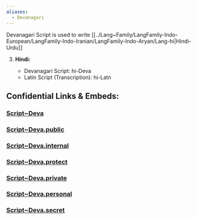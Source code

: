 ```yaml
---
aliases:
  - Devanagari
---
```

Devanagari Script is used to write [[../Lang~Family/LangFamily-Indo-European/LangFamily-Indo-Iranian/LangFamily-Indo-Aryan/Lang-hi|Hindi-Urdu]]


3. **Hindi:**
    
    - Devanagari Script: hi-Deva
    - Latin Script (Transcription): hi-Latn


## Confidential Links & Embeds: 

### [Script~Deva](/_Standards/Language/Scripts/Script~Deva.md) 

### [Script~Deva.public](/_public/Language/Scripts/Script~Deva.public.md) 

### [Script~Deva.internal](/_internal/Language/Scripts/Script~Deva.internal.md) 

### [Script~Deva.protect](/_protect/Language/Scripts/Script~Deva.protect.md) 

### [Script~Deva.private](/_private/Language/Scripts/Script~Deva.private.md) 

### [Script~Deva.personal](/_personal/Language/Scripts/Script~Deva.personal.md) 

### [Script~Deva.secret](/_secret/Language/Scripts/Script~Deva.secret.md)

